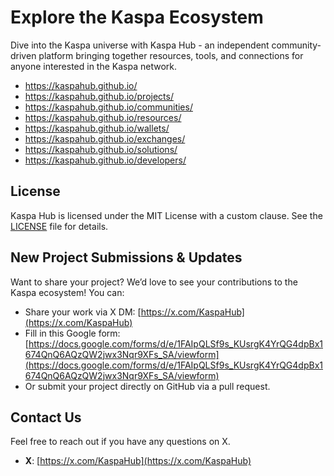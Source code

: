 # Explore the Kaspa Ecosystem
Dive into the Kaspa universe with Kaspa Hub - an independent community-driven platform bringing together resources, tools, and connections for anyone interested in the Kaspa network.

- https://kaspahub.github.io/
- https://kaspahub.github.io/projects/
- https://kaspahub.github.io/communities/
- https://kaspahub.github.io/resources/
- https://kaspahub.github.io/wallets/
- https://kaspahub.github.io/exchanges/
- https://kaspahub.github.io/solutions/
- https://kaspahub.github.io/developers/

## License
Kaspa Hub is licensed under the MIT License with a custom clause. See the [LICENSE](LICENSE) file for details.

## New Project Submissions & Updates
Want to share your project? We’d love to see your contributions to the Kaspa ecosystem! You can:
- Share your work via X DM: [https://x.com/KaspaHub](https://x.com/KaspaHub)
- Fill in this Google form: [https://docs.google.com/forms/d/e/1FAIpQLSf9s_KUsrgK4YrQG4dpBx1674QnQ6AQzQW2jwx3Nqr9XFs_SA/viewform](https://docs.google.com/forms/d/e/1FAIpQLSf9s_KUsrgK4YrQG4dpBx1674QnQ6AQzQW2jwx3Nqr9XFs_SA/viewform)
- Or submit your project directly on GitHub via a pull request.

## Contact Us

Feel free to reach out if you have any questions on X.
- **X**: [https://x.com/KaspaHub](https://x.com/KaspaHub)
